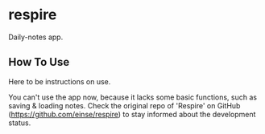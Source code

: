 # respire
Daily-notes app.

## How To Use
Here to be instructions on use.

You can't use the app now, because it lacks some basic functions, 
such as saving & loading notes. Check the original repo of 'Respire' 
on GitHub (https://github.com/einse/respire) to stay informed about 
the development status.
